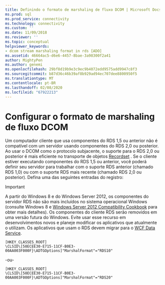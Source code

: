 ```yaml
---
title: Definindo o formato de marshaling de fluxo DCOM | Microsoft Docs
ms.prod: sql
ms.prod_service: connectivity
ms.technology: connectivity
ms.custom: ''
ms.date: 11/09/2018
ms.reviewer: ''
ms.topic: conceptual
helpviewer_keywords:
- dcom stream marshaling format in rds [ADO]
ms.assetid: 46664ac5-d6e6-4457-8bae-3a98300f2a41
author: MightyPen
ms.author: genemi
ms.openlocfilehash: 29bf8d19b9e3c9ec9b4072edd9575add9947c8f3
ms.sourcegitcommit: b87d36c46b39af8b929ad94ec707dee8800950f5
ms.translationtype: MT
ms.contentlocale: pt-BR
ms.lasthandoff: 02/08/2020
ms.locfileid: "67922213"
---
```

# <a name="setting-dcom-stream-marshaling-format"></a>Configurar o formato de marshaling de fluxo DCOM
Um computador cliente que usa componentes do RDS 1,5 ou anterior não é compatível com um servidor usando componentes do RDS 2,0 ou posterior. Ao usar o DCOM como o protocolo subjacente, o suporte para o RDS 2,0 ou posterior é mais eficiente no transporte de objetos [Recordset](../../../ado/reference/ado-api/recordset-object-ado.md) . Se o cliente estiver executando componentes do RDS 1,5 ou anterior, você poderá definir seu servidor para trabalhar com o suporte RDS anterior (chamado RDS 1,0) ou com o suporte RDS mais recente (chamado RDS 2,0 ou posterior). Defina uma das seguintes entradas do registro:  
  
> [!IMPORTANT]
>  A partir do Windows 8 e do Windows Server 2012, os componentes do servidor RDS não são mais incluídos no sistema operacional Windows (consulte Windows 8 e [Windows Server 2012 Compatibility Cookbook](https://www.microsoft.com/download/details.aspx?id=27416) para obter mais detalhes). Os componentes do cliente RDS serão removidos em uma versão futura do Windows. Evite usar esse recurso em desenvolvimentos novos e planeje modificar os aplicativos que atualmente o utilizam. Os aplicativos que usam o RDS devem migrar para o [WCF Data Service](https://go.microsoft.com/fwlink/?LinkId=199565).  
  
```console
[HKEY_CLASSES_ROOT]  
\CLSID\[58ECEE30-E715-11CF-B0E3-00AA003F000F}\ADTGOptions]"MarshalFormat"="RDS10"  
```  
  
 -ou-  
  
```console
[HKEY_CLASSES_ROOT]  
\CLSID\[58ECEE30-E715-11CF-B0E3-00AA003F000F}\ADTGOptions]"MarshalFormat"="RDS20"  
```


